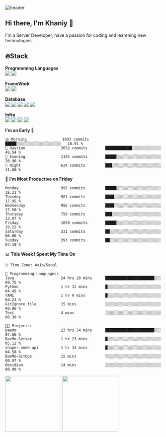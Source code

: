 ![header](https://capsule-render.vercel.app/api?type=soft&text=Welcome!&color=auto&height=200&section=header&fontSize=70)

## Hi there, I'm Khaniy 👋
I'm a Server Developer, have a passion for coding and learening new technologies.
<!-- <br> 📫 Email : kangh1596@gmail.com 
<br> 📝 Blog  : khan03.tistory.com/
<br> <img src="https://img.shields.io/badge/Email-222222?style=for-the-badge&logo=Gmail&logoColor=white">
<br> <img src="https://img.shields.io/badge/Blog -222222?style=for-the-badge&logo=Tistory&logoColor=white">
[hank0302's Blog](https://khan03.tistory.com/)
-->
## 🔥Stack 

**Programming Languages** <br>
 <img src="https://img.shields.io/badge/JAVA-E6522C?style=for-the-badge&logo=Java&logoColor=white">
 <img src="https://img.shields.io/badge/Python-3776AB?style=for-the-badge&logo=python&logoColor=white">

**FrameWork** <br>
<img src="https://img.shields.io/badge/SpringBoot-6DB33F?style=for-the-badge&logo=SpringBoot&logoColor=white">
<img src="https://img.shields.io/badge/FastAPI-009688?style=for-the-badge&logo=FastAPI&logoColor=white">

**Database** <br>
<img src="https://img.shields.io/badge/MySQL-4479A1?style=for-the-badge&logo=MySQL&logoColor=white">
<img src="https://img.shields.io/badge/MariaDB-003545?style=for-the-badge&logo=MariaDB&logoColor=white">
<img src="https://img.shields.io/badge/MongoDB-47A248?style=for-the-badge&logo=MongoDB&logoColor=white">
<img src="https://img.shields.io/badge/Redis-DC382D?style=for-the-badge&logo=Redis&logoColor=white">
<img src="https://img.shields.io/badge/PostgreSQL-4169E1?style=for-the-badge&logo=PostgreSQL&logoColor=white">

**Infra** <br>
<img src="https://img.shields.io/badge/Docker-2496ED?style=for-the-badge&logo=Docker&logoColor=white">
<img src="https://img.shields.io/badge/Kubernetes-326CE5?style=for-the-badge&logo=Kubernetes&logoColor=white">
<img src="https://img.shields.io/badge/Prometheus-E6522C?style=for-the-badge&logo=prometheus&logoColor=white">
<img src="https://img.shields.io/badge/Grafana-F46800?style=for-the-badge&logo=grafana&logoColor=white">

<!--START_SECTION:waka-->
**I'm an Early 🐤** 

```text
🌞 Morning                1033 commits        █████░░░░░░░░░░░░░░░░░░░░   18.91 % 
🌆 Daytime                2652 commits        ████████████░░░░░░░░░░░░░   48.54 % 
🌃 Evening                1145 commits        █████░░░░░░░░░░░░░░░░░░░░   20.96 % 
🌙 Night                  634 commits         ███░░░░░░░░░░░░░░░░░░░░░░   11.60 % 
```
📅 **I'm Most Productive on Friday** 

```text
Monday                   995 commits         █████░░░░░░░░░░░░░░░░░░░░   18.21 % 
Tuesday                  981 commits         ████░░░░░░░░░░░░░░░░░░░░░   17.95 % 
Wednesday                956 commits         ████░░░░░░░░░░░░░░░░░░░░░   17.50 % 
Thursday                 758 commits         ███░░░░░░░░░░░░░░░░░░░░░░   13.87 % 
Friday                   1050 commits        █████░░░░░░░░░░░░░░░░░░░░   19.22 % 
Saturday                 331 commits         ██░░░░░░░░░░░░░░░░░░░░░░░   06.06 % 
Sunday                   393 commits         ██░░░░░░░░░░░░░░░░░░░░░░░   07.19 % 
```


📊 **This Week I Spent My Time On** 

```text
🕑︎ Time Zone: Asia/Seoul

💬 Programming Languages: 
Java                     24 hrs 28 mins      ██████████████████████░░░   89.75 % 
Python                   1 hr 12 mins        █░░░░░░░░░░░░░░░░░░░░░░░░   04.45 % 
YAML                     1 hr 9 mins         █░░░░░░░░░░░░░░░░░░░░░░░░   04.23 % 
GitIgnore file           15 mins             ░░░░░░░░░░░░░░░░░░░░░░░░░   00.96 % 
Text                     4 mins              ░░░░░░░░░░░░░░░░░░░░░░░░░   00.30 % 

🐱‍💻 Projects: 
BaeMo                    23 hrs 54 mins      ██████████████████████░░░   87.66 % 
BaeMo-Server             1 hr 23 mins        █░░░░░░░░░░░░░░░░░░░░░░░░   05.12 % 
shaper-node-api          1 hr 14 mins        █░░░░░░░░░░░░░░░░░░░░░░░░   04.58 % 
BaeMo-GitOps             15 mins             ░░░░░░░░░░░░░░░░░░░░░░░░░   00.97 % 
Obsidian                 14 mins             ░░░░░░░░░░░░░░░░░░░░░░░░░   00.90 % 
```


<!--END_SECTION:waka-->
<p>
  <img height="180em" src="https://github-readme-stats-khaniys-projects.vercel.app/api?username=khaniy&show_icons=true&include_all_commits=true&theme=dracula">
  <img height="180em" src="https://github-readme-stats-khaniys-projects.vercel.app/api/top-langs?username=khaniy&layout=compact&theme=dracula">
</p>


